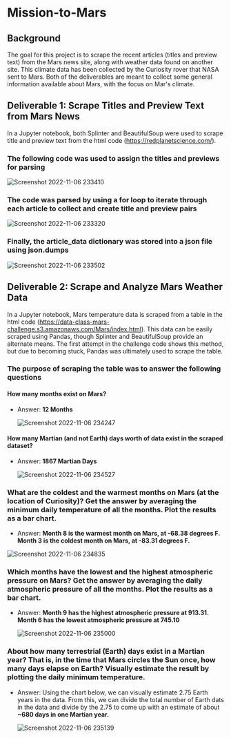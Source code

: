# Mission-to-Mars

## Background
The goal for this project is to scrape the recent articles (titles and preview text) from the Mars news site, along with weather data found on another site. This climate data has been collected by the Curiosity rover that NASA sent to Mars. Both of the deliverables are meant to collect some general information available about Mars, with the focus on Mar's climate.

## Deliverable 1: Scrape Titles and Preview Text from Mars News
In a Jupyter notebook, both Splinter and BeautifulSoup were used to scrape title and preview text from the html code (https://redplanetscience.com/).

### The following code was used to assign the titles and previews for parsing
![Screenshot 2022-11-06 233410](https://user-images.githubusercontent.com/101941048/200233740-35e5019a-fe0c-45db-9baf-898efc32c5e9.png)

### The code was parsed by using a for loop to iterate through each article to collect and create title and preview pairs
![Screenshot 2022-11-06 233320](https://user-images.githubusercontent.com/101941048/200233625-9f463e66-6ac9-4a00-bc91-df62bc70ddfc.png)

### Finally, the article_data dictionary was stored into a json file using json.dumps
![Screenshot 2022-11-06 233502](https://user-images.githubusercontent.com/101941048/200233810-cc8ed5f9-d785-4be4-9b6c-05255976faad.png)

## Deliverable 2: Scrape and Analyze Mars Weather Data
In a Jupyter notebook, Mars temperature data is scraped from a table in the html code (https://data-class-mars-challenge.s3.amazonaws.com/Mars/index.html).
This data can be easily scraped using Pandas, though Splinter and BeautifulSoup provide an alternate means. The first attempt in the challenge code shows this method, but due to becoming stuck, Pandas was ultimately used to scrape the table.

### The purpose of scraping the table was to answer the following questions
#### How many months exist on Mars?
* Answer: **12 Months**

    ![Screenshot 2022-11-06 234247](https://user-images.githubusercontent.com/101941048/200234730-2fb545d3-a4fd-4d0c-9a07-384cbc18db74.png)

#### How many Martian (and not Earth) days worth of data exist in the scraped dataset?
* Answer: **1867 Martian Days**

     ![Screenshot 2022-11-06 234527](https://user-images.githubusercontent.com/101941048/200235119-bbd7fb55-e2f6-43ca-9f2f-513352f233aa.png)

### What are the coldest and the warmest months on Mars (at the location of Curiosity)? Get the answer by averaging the minimum daily temperature of all the months. Plot the results as a bar chart.
* Answer: **Month 8 is the warmest month on Mars, at -68.38 degrees F. Month 3 is the coldest month on Mars, at -83.31 degrees F.**

![Screenshot 2022-11-06 234835](https://user-images.githubusercontent.com/101941048/200235364-afac176f-b90f-4417-9180-c9b5aae490af.png)

### Which months have the lowest and the highest atmospheric pressure on Mars? Get the answer by averaging the daily atmospheric pressure of all the months. Plot the results as a bar chart.
* Answer: **Month 9 has the highest atmospheric pressure at 913.31. Month 6 has the lowest atmospheric pressure at 745.10**

    ![Screenshot 2022-11-06 235000](https://user-images.githubusercontent.com/101941048/200235523-6cdb5fde-1790-4e26-9e71-5a1cc1a5f4b8.png)

### About how many terrestrial (Earth) days exist in a Martian year? That is, in the time that Mars circles the Sun once, how many days elapse on Earth? Visually estimate the result by plotting the daily minimum temperature.
* Answer: Using the chart below, we can visually estimate 2.75 Earth years in the data. From this, we can divide the total number of Earth dats in the data and divide by the 2.75 to come up with an estimate of about **~680 days in one Martian year.**
    
    ![Screenshot 2022-11-06 235139](https://user-images.githubusercontent.com/101941048/200235731-9fed47d3-1cee-449f-ba48-d957c731b9d3.png)

